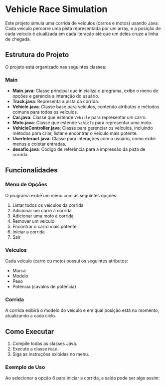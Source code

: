 # Vehicle Race Simulation

Este projeto simula uma corrida de veículos (carros e motos) usando Java. Cada veículo percorre uma pista representada por um array, e a posição de cada veículo é atualizada em cada iteração até que um deles cruze a linha de chegada.

## Estrutura do Projeto

O projeto está organizado nas seguintes classes:

### Main

- **Main.java**: Classe principal que inicializa o programa, exibe o menu de opções e gerencia a interação do usuário.
- **Track.java**: Representa a pista da corrida.
- **Vehicle.java**: Classe base para veículos, contendo atributos e métodos comuns para todos os veículos.
- **Car.java**: Classe que estende `Vehicle` para representar um carro.
- **Moto.java**: Classe que estende `Vehicle` para representar uma moto.
- **VehicleController.java**: Classe para gerenciar os veículos, incluindo métodos para criar, listar e encontrar o veículo mais potente.
- **UserInteract.java**: Classe para interações com o usuário, como exibir menus e coletar entradas.
- **desafio.java**: Código de referência para a impressão da pista de corrida.

## Funcionalidades

### Menu de Opções

O programa exibe um menu com as seguintes opções:

1. Listar todos os veículos da corrida
2. Adicionar um carro à corrida
3. Adicionar uma moto à corrida
4. Remover um veículo
5. Encontrar o carro mais potente
6. Iniciar a corrida
0. Sair

### Veículos

Cada veículo (carro ou moto) possui os seguintes atributos:

- Marca
- Modelo
- Peso
- Potência (cavalos de potência)

### Corrida

A corrida exibirá o modelo do veículo e em qual posição está no momento, atualizando a cada ciclo.

## Como Executar

1. Compile todas as classes Java.
2. Execute a classe `Main`.
3. Siga as instruções exibidas no menu.

### Exemplo de Uso

Ao selecionar a opção 6 para iniciar a corrida, a saída pode ser algo assim:

